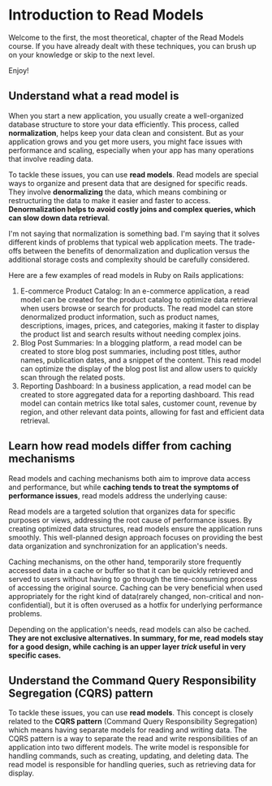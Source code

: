 # Introduction to Read Models

Welcome to the first, the most theoretical, chapter of the Read Models course. If you have already dealt with these techniques, you can brush up on your knowledge or skip to the next level.

Enjoy!

## Understand what a read model is

When you start a new application, you usually create a well-organized database structure to store your data efficiently. This process, called **normalization**, helps keep your data clean and consistent. But as your application grows and you get more users, you might face issues with performance and scaling, especially when your app has many operations that involve reading data.

To tackle these issues, you can use **read models**. Read models are special ways to organize and present data that are designed for specific reads. They involve **denormalizing** the data, which means combining or restructuring the data to make it easier and faster to access. **Denormalization helps to avoid costly joins and complex queries, which can slow down data retrieval**.

I'm not saying that normalization is something bad. I'm saying that it solves different kinds of problems that typical web application meets.
The trade-offs between the benefits of denormalization and duplication versus the additional storage costs and complexity should be carefully considered.

Here are a few examples of read models in Ruby on Rails applications:

1. E-commerce Product Catalog: In an e-commerce application, a read model can be created for the product catalog to optimize data retrieval when users browse or search for products. The read model can store denormalized product information, such as product names, descriptions, images, prices, and categories, making it faster to display the product list and search results without needing complex joins.
2. Blog Post Summaries: In a blogging platform, a read model can be created to store blog post summaries, including post titles, author names, publication dates, and a snippet of the content. This read model can optimize the display of the blog post list and allow users to quickly scan through the related posts.
3. Reporting Dashboard: In a business application, a read model can be created to store aggregated data for a reporting dashboard. This read model can contain metrics like total sales, customer count, revenue by region, and other relevant data points, allowing for fast and efficient data retrieval.

## Learn how read models differ from caching mechanisms

Read models and caching mechanisms both aim to improve data access and performance, but while **caching tends to treat the symptoms of performance issues**, read models address the underlying cause:

Read models are a targeted solution that organizes data for specific purposes or views, addressing the root cause of performance issues. By creating optimized data structures, read models ensure the application runs smoothly. This well-planned design approach focuses on providing the best data organization and synchronization for an application's needs.

Caching mechanisms, on the other hand, temporarily store frequently accessed data in a cache or buffer so that it can be quickly retrieved and served to users without having to go through the time-consuming process of accessing the original source. Caching can be very beneficial when used appropriately for the right kind of data(rarely changed, non-critical and non-confidential), but it is often overused as a hotfix for underlying performance problems.

Depending on the application's needs, read models can also be cached. **They are not exclusive alternatives. In summary, for me, read models stay for a good design, while caching is an upper layer *trick* useful in very specific cases.**

## Understand the Command Query Responsibility Segregation (CQRS) pattern

To tackle these issues, you can use **read models**. This concept is closely related to the **CQRS pattern** (Command Query Responsibility Segregation) which means having separate models for reading and writing data. The CQRS pattern is a way to separate the read and write responsibilities of an application into two different models. The write model is responsible for handling commands, such as creating, updating, and deleting data. The read model is responsible for handling queries, such as retrieving data for display.
